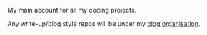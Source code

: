 My main account for all my coding projects.

Any write-up/blog style repos will be under my [blog organisation](https://github.com/Phwatang-Blog).
